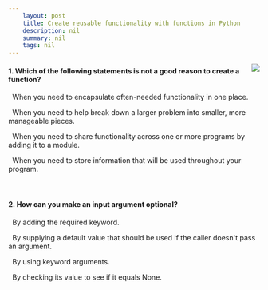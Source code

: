 ```yaml
---
    layout: post
    title: Create reusable functionality with functions in Python 
    description: nil
    summary: nil
    tags: nil
---
```



 <a target="_blank" href="https://docs.microsoft.com/en-us/learn/modules/python-functions/7-knowledge-check/"><i class="fas fa-external-link-alt"></i> </a>
 <img align="right" src="https://docs.microsoft.com/en-us/learn/achievements/python-functions.svg">
####  1. Which of the following statements is not a good reason to create a function?


<i class='far fa-square'></i> &nbsp;&nbsp;When you need to encapsulate often-needed functionality in one place.

<i class='far fa-square'></i> &nbsp;&nbsp;When you need to help break down a larger problem into smaller, more manageable pieces.

<i class='far fa-square'></i> &nbsp;&nbsp;When you need to share functionality across one or more programs by adding it to a module.

<i class='fas fa-check-square' style='color: Dodgerblue;'></i> &nbsp;&nbsp;When you need to store information that will be used throughout your program.
<br />
<br />
<br />

####  2. How can you make an input argument optional?


<i class='far fa-square'></i> &nbsp;&nbsp;By adding the required keyword.

<i class='fas fa-check-square' style='color: Dodgerblue;'></i> &nbsp;&nbsp;By supplying a default value that should be used if the caller doesn't pass an argument.

<i class='far fa-square'></i> &nbsp;&nbsp;By using keyword arguments.

<i class='far fa-square'></i> &nbsp;&nbsp;By checking its value to see if it equals None.
<br />
<br />
<br />

